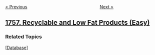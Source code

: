 <!--|This file generated by command(leetcode description); DO NOT EDIT.    |-->
<!--+----------------------------------------------------------------------+-->
<!--|@author    awesee <openset.wang@gmail.com>                           |-->
<!--|@link      https://github.com/awesee                                 |-->
<!--|@home      https://github.com/awesee/leetcode                        |-->
<!--+----------------------------------------------------------------------+-->

[< Previous](../design-most-recently-used-queue "Design Most Recently Used Queue")
　　　　　　　　　　　　　　　　
[Next >](../minimum-changes-to-make-alternating-binary-string "Minimum Changes To Make Alternating Binary String")

## [1757. Recyclable and Low Fat Products (Easy)](https://leetcode.com/problems/recyclable-and-low-fat-products "可回收且低脂的产品")



### Related Topics
  [[Database](../../tag/database/README.md)]
